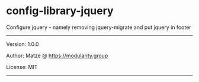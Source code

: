 # config-library-jquery

Configure jquery - namely removing jquery-migrate and put jquery in footer

---

Version: 1.0.0

Author: Matze @ https://modularity.group

License: MIT

---
